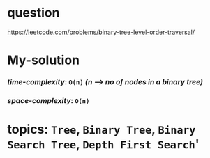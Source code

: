 # question
https://leetcode.com/problems/binary-tree-level-order-traversal/

# **My-solution**

### _time-complexity_: `O(n)` _(n --> no of nodes in a binary tree)_
### _space-complexity_: `O(n)`


# topics: `Tree`, `Binary Tree`, `Binary Search Tree`, `Depth First Search`'